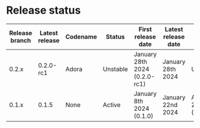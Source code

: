 # Release status

| Release branch | Latest release | Codename | Status        | First release date       | Latest release date | End of Support |
| -------------- | -------------- | -------- | ------------  | ------------------------ | ------------------- | -------------- |
| 0.2.x          | 0.2.0-rc1      | Adora    | Unstable      | January 28th 2024 (0.2.0-rc1) | January 28th 2024   | Undefined      |
| 0.1.x          | 0.1.5          | None     | Active        | January 8th 2024 (0.1.0) | January 22nd 2024   | April 30th 2024 (planned)|
